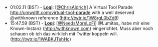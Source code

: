 * <a id="01:02.11">01:02.11 (BST)</a> - __[Loqi](https://github.com/Loqi)__: [<a href="https://twitter.com/ChrisAldrich">@ChrisAldrich</a>] A Virtual Tool Parade http://umwdtlt.com/virtual-tool-parade with a well deserved @withknown reference (http://twtr.io/1W8rgL0bZd9)
* <a id="15:47.59">15:47.59 (BST)</a> - __[Loqi](https://github.com/Loqi)__: [<a href="https://twitter.com/NeedsMoreLoFi">@NeedsMoreLoFi</a>] @Lumitas_ habe mir eine Known-Instanz (http://withknown.com) eingerichtet. Muss aber noch schauen ob ich das wirklich mit Twitter koppeln will. (http://twtr.io/1WABKJTehHc)
